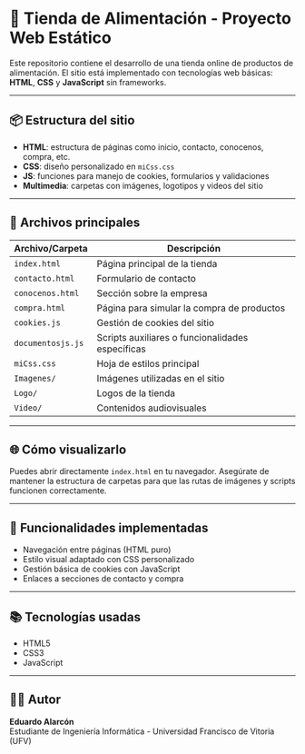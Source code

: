 # 🛒 Tienda de Alimentación - Proyecto Web Estático

Este repositorio contiene el desarrollo de una tienda online de productos de alimentación. El sitio está implementado con tecnologías web básicas: **HTML**, **CSS** y **JavaScript** sin frameworks.

---

## 📦 Estructura del sitio

- **HTML**: estructura de páginas como inicio, contacto, conocenos, compra, etc.
- **CSS**: diseño personalizado en `miCss.css`
- **JS**: funciones para manejo de cookies, formularios y validaciones
- **Multimedia**: carpetas con imágenes, logotipos y videos del sitio

---

## 📁 Archivos principales

| Archivo/Carpeta     | Descripción                                      |
|---------------------|--------------------------------------------------|
| `index.html`        | Página principal de la tienda                    |
| `contacto.html`     | Formulario de contacto                          |
| `conocenos.html`    | Sección sobre la empresa                        |
| `compra.html`       | Página para simular la compra de productos      |
| `cookies.js`        | Gestión de cookies del sitio                     |
| `documentosjs.js`   | Scripts auxiliares o funcionalidades específicas |
| `miCss.css`         | Hoja de estilos principal                        |
| `Imagenes/`         | Imágenes utilizadas en el sitio                  |
| `Logo/`             | Logos de la tienda                               |
| `Video/`            | Contenidos audiovisuales                         |

---

## 🌐 Cómo visualizarlo

Puedes abrir directamente `index.html` en tu navegador. Asegúrate de mantener la estructura de carpetas para que las rutas de imágenes y scripts funcionen correctamente.

---

## 🎯 Funcionalidades implementadas

- Navegación entre páginas (HTML puro)
- Estilo visual adaptado con CSS personalizado
- Gestión básica de cookies con JavaScript
- Enlaces a secciones de contacto y compra

---

## 📚 Tecnologías usadas

- HTML5
- CSS3
- JavaScript

---

## 👨‍💻 Autor

**Eduardo Alarcón**  
Estudiante de Ingeniería Informática - Universidad Francisco de Vitoria (UFV)  

